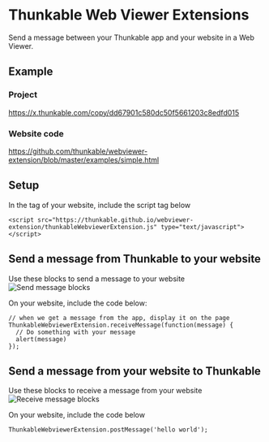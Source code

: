 # Thunkable Web Viewer Extensions

Send a message between your Thunkable app and your website in a Web Viewer.

## Example

### Project
https://x.thunkable.com/copy/dd67901c580dc50f5661203c8edfd015

### Website code
https://github.com/thunkable/webviewer-extension/blob/master/examples/simple.html

## Setup

In the <head> tag of your website, include the script tag below

```
<script src="https://thunkable.github.io/webviewer-extension/thunkableWebviewerExtension.js" type="text/javascript"></script>
```
  
## Send a message from Thunkable to your website

Use these blocks to send a message to your website
![Send message blocks](https://thunkable.github.io/digital-asset/webviewer-extension/sendMessage.png)

On your website, include the code below:
```
// when we get a message from the app, display it on the page
ThunkableWebviewerExtension.receiveMessage(function(message) {
  // Do something with your message
  alert(message)
});
```


## Send a message from your website to Thunkable

Use these blocks to receive a message from your website
![Receive message blocks](https://thunkable.github.io/digital-asset/webviewer-extension/receiveMessage.png)

On your website, include the code below
```
ThunkableWebviewerExtension.postMessage('hello world');
```

